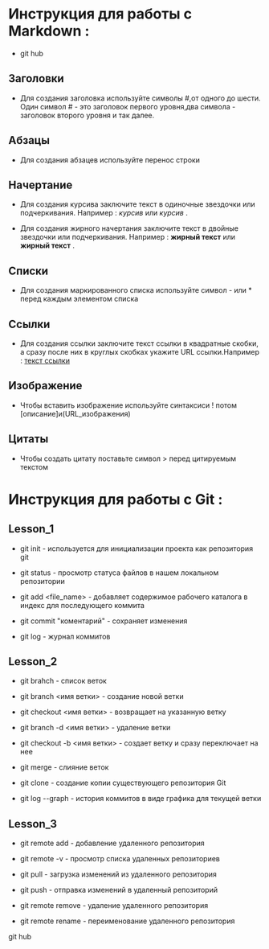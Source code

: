 # Инструкция для работы с Markdown :

* git hub


## Заголовки 

* Для создания заголовка используйте символы #,от одного до шести. Один символ # - это заголовок первого уровня,два символа - заголовок второго уровня и так далее.



## Абзацы

* Для создания абзацев используйте перенос строки



## Начертание

* Для создания курсива заключите текст в одиночные звездочки или подчеркивания. Например : *курсив* или _курсив_ .

* Для создания жирного начертания заключите текст в двойные звездочки или подчеркивания. Например : **жирный текст** или __жирный текст__ .



## Списки

* Для создания маркированного списка используйте символ - или * перед каждым элементом списка



## Ссылки

* Для создания ссылки заключите текст ссылки в квадратные скобки, а сразу после них в круглых скобках укажите URL ссылки.Например : [текст ссылки](https://www.example.com)



## Изображение

* Чтобы вставить изображение используйте синтаксиси ! потом [описание]и(URL_изображения)




## Цитаты

* Чтобы создать цитату поставьте символ > перед цитируемым текстом

# Инструкция для работы с Git :

## Lesson_1

* git init - используется для инициализации проекта как репозитория git

* git status - просмотр статуса файлов в нашем локальном репозитории

* git add <file_name> - добавляет содержимое рабочего каталога
в индекс для последующего коммита 

* git commit "коментарий" - сохраняет изменения


* git log - журнал коммитов



## Lesson_2

* git brahch - список веток

* git branch <имя ветки> - создание новой ветки

* git checkout <имя ветки> - возвращает на указанную ветку

* git branch -d <имя ветки> - удаление ветки


* git checkout -b <имя ветки> - создает ветку и сразу переключает на нее

* git merge - слияние веток

* git clone - создание копии существующего репозитория Git

* git log --graph - история коммитов в виде графика для текущей ветки






## Lesson_3

* git remote add - добавление удаленного репозитория

* git remote -v  - просмотр списка удаленных репозиториев 

* git pull - загрузка изменений из удаленного репозитория

* git push - отправка изменений в удаленный репозиторий

* git remote remove - удаление удаленного репозитория

* git remote rename - переименование удаленного репозитория




git hub

